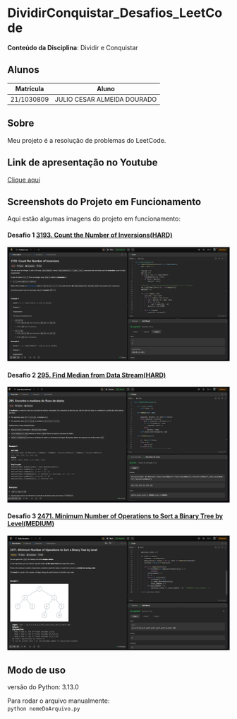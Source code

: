 # DividirConquistar_Desafios_LeetCode

**Conteúdo da Disciplina**: Dividir e Conquistar<br>

## Alunos

| Matrícula  | Aluno                       |
| ---------- | --------------------------- |
| 21/1030809 | JULIO CESAR ALMEIDA DOURADO |

## Sobre

Meu projeto é a resolução de problemas do LeetCode.

## Link de apresentação no Youtube

[Clique aqui](https://youtu.be/B19REN0ZtTU)

## Screenshots do Projeto em Funcionamento

Aqui estão algumas imagens do projeto em funcionamento:

#### Desafio 1 [3193. Count the Number of Inversions(HARD)](https://leetcode.com/problems/count-the-number-of-inversions/)

![Screenshot Desafio 1](./assets/CountInversionsPassed.png)

#### Desafio 2 [295. Find Median from Data Stream(HARD)](https://leetcode.com/problems/find-median-from-data-stream/description/)

![Screenshot Desafio 2](./assets/FindMedianDataStreamPassed.png)

#### Desafio 3 [2471. Minimum Number of Operations to Sort a Binary Tree by Level(MEDIUM)](https://leetcode.com/problems/minimum-number-of-operations-to-sort-a-binary-tree-by-level/)

![Screenshot Desafio 3](./assets/minimunNumberPassed.png)



## Modo de uso

versão do Python: 3.13.0

Para rodar o arquivo manualmente:<br>
`python nomeDoArquivo.py`
